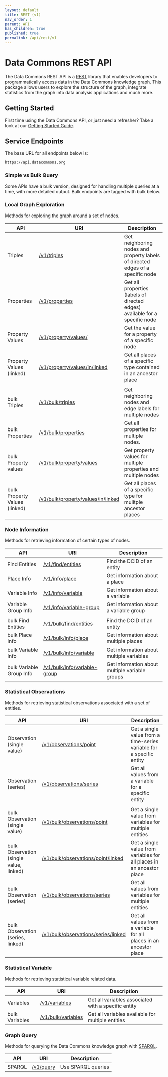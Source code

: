 ```yaml
---
layout: default
title: REST (v1)
nav_order: 1
parent: API
has_children: true
published: true
permalink: /api/rest/v1
---
```


# Data Commons REST API

The Data Commons REST API is a
[REST](https://en.wikipedia.org/wiki/Representational_state_transfer) library
that enables developers to programmatically access data in the Data Commons
knowledge graph. This package allows users to explore the structure of the
graph, integrate statistics from the graph into data analysis applications and
much more.

## Getting Started

First time using the Data Commons API, or just need a refresher? Take a look at
our [Getting Started Guide](/api/rest/v1/getting_started).

## Service Endpoints

The base URL for all endpoints below is:

```bash
https://api.datacommons.org
```

### Simple vs Bulk Query

Some APIs have a bulk version, designed for handling multiple queries at a time,
with more detailed output. Bulk endpoints are tagged with <bulk-tag>bulk</bulk-tag> below.

### Local Graph Exploration

Methods for exploring the graph around a set of nodes.

| API                                                | URI                                                                               | Description                                                                    |
| -------------------------------------------------- | --------------------------------------------------------------------------------- | ------------------------------------------------------------------------------ |
| Triples                                            | [/v1/triples](/api/rest/v1/triples)                                               | Get neighboring nodes and property labels of directed edges of a specific node |
| Properties                                         | [/v1/properties](/api/rest/v1/properties)                                         | Get all properties (labels of directed edges) available for a specific node    |
| Property Values                                    | [/v1/property/values/](/api/rest/v1/property/values)                              | Get the value for a property of a specific node                                |
| Property Values (linked)                           | [/v1/property/values/in/linked](/api/rest/v1/property/values/in/linked)           | Get all places of a specific type contained in an ancestor place               |
|                                                    |                                                                                   |                                                                                |
| <bulk-tag>bulk</bulk-tag> Triples                  | [/v1/bulk/triples](/api/rest/v1/bulk/triples)                                     | Get neighboring nodes and edge labels for multiple nodes                       |
| <bulk-tag>bulk</bulk-tag> Properties               | [/v1/bulk/properties](/api/rest/v1/bulk/properties)                               | Get all properties for multiple nodes.                                         |
| <bulk-tag>bulk</bulk-tag> Property values          | [/v1/bulk/property/values](/api/rest/v1/bulk/property/values)                     | Get property values for multiple properties and multiple nodes                 |
| <bulk-tag>bulk</bulk-tag> Property Values (linked) | [/v1/bulk/property/values/in/linked](/api/rest/v1/bulk/property/values/in/linked) | Get all places of a specific type for mulitple ancestor places                 |

### Node Information

Methods for retrieving information of certain types of nodes.

| API                                           | URI                                                                   | Description                                    |
| --------------------------------------------- | --------------------------------------------------------------------- | ---------------------------------------------- |
| Find Entities                                 | [/v1/find/entities](/api/rest/v1/find/entities)                       | Find the DCID of an entity                     |
| Place Info                                    | [/v1/info/place](/api/rest/v1/info/place)                             | Get information about a place                  |
| Variable Info                                 | [/v1/info/variable](/api/rest/v1/info/variable)                       | Get information about a variable               |
| Variable Group Info                           | [/v1/info/variable-group](/api/rest/v1/info/variable-group)           | Get information about a variable group         |
|                                               |                                                                       |                                                |
| <bulk-tag>bulk</bulk-tag> Find Entities       | [/v1/bulk/find/entities](/api/rest/v1/bulk/find/entities)             | Find the DCID of an entity                     |
| <bulk-tag>bulk</bulk-tag> Place Info          | [/v1/bulk/info/place](/api/rest/v1/bulk/info/place)                   | Get information about multiple places          |
| <bulk-tag>bulk</bulk-tag> Variable Info       | [/v1/bulk/info/variable](/api/rest/v1/bulk/info/variable)             | Get information about multiple variables       |
| <bulk-tag>bulk</bulk-tag> Variable Group Info | [/v1/bulk/info/variable-group](/api/rest/v1/bulk/info/variable-group) | Get information about multiple variable groups |

### Statistical Observations

Methods for retrieving statistical observations associated with a set of
entities.

| API                                                          | URI                                                                                 | Description                                                           |
| ------------------------------------------------------------ | ----------------------------------------------------------------------------------- | --------------------------------------------------------------------- |
| Observation (single value)                                   | [/v1/observations/point](/api/rest/v1/observations/point)                           | Get a single value from a time-series variable for a specific entity  |
| Observation (series)                                         | [/v1/observations/series](/api/rest/v1/observations/series)                         | Get all values from a variable for a specific entity                  |
|                                                              |                                                                                     |                                                                       |
| <bulk-tag>bulk</bulk-tag> Observation (single value)         | [/v1/bulk/observations/point](/api/rest/v1/bulk/observations/point)                 | Get a single value from variables for multiple entities               |
| <bulk-tag>bulk</bulk-tag> Observation (single value, linked) | [/v1/bulk/observations/point/linked](/api/rest/v1/bulk/observations/point/linked)   | Get a single value from variables for all places in an ancestor place |
| <bulk-tag>bulk</bulk-tag> Observation (series)               | [/v1/bulk/observations/series](/api/rest/v1/bulk/observations/series)               | Get all values from variables for multiple entities                   |
| <bulk-tag>bulk</bulk-tag> Observation (series, linked)       | [/v1/bulk/observations/series/linked](/api/rest/v1/bulk/observations/series/linked) | Get all values from a variable for all places in an ancestor place    |

### Statistical Variable

Methods for retrieving statistical variable related data.

| API                                 | URI                                               | Description                                         |
| ----------------------------------- | ------------------------------------------------- | --------------------------------------------------- |
| Variables                           | [/v1/variables](/api/rest/v1/variables)           | Get all variables associated with a specific entity |
| <bulk-tag>bulk</bulk-tag> Variables | [/v1/bulk/variables](/api/rest/v1/bulk/variables) | Get all variables available for multiple entities   |

### Graph Query

Methods for querying the Data Commons knowledge graph with [SPARQL](https://www.w3.org/TR/rdf-sparql-query/).

| API    | URI                             | Description        |
| ------ | ------------------------------- | ------------------ |
| SPARQL | [/v1/query](/api/rest/v1/query) | Use SPARQL queries |
